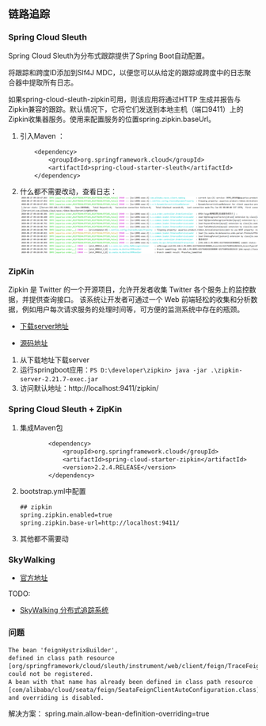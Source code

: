 ## 链路追踪

### Spring Cloud Sleuth
Spring Cloud Sleuth为分布式跟踪提供了Spring Boot自动配置。

将跟踪和跨度ID添加到Slf4J MDC，以便您可以从给定的跟踪或跨度中的日志聚合器中提取所有日志。

如果spring-cloud-sleuth-zipkin可用，则该应用将通过HTTP 生成并报告与Zipkin兼容的跟踪。默认情况下，它将它们发送到本地主机（端口9411）上的Zipkin收集器服务。使用来配置服务的位置spring.zipkin.baseUrl。

1. 引入Maven ：
    ```
        <dependency>
            <groupId>org.springframework.cloud</groupId>
            <artifactId>spring-cloud-starter-sleuth</artifactId>
        </dependency>
    ```
2. 什么都不需要改动，查看日志：
![sleuth日志内容](../../images/sleuth_log.png)

### ZipKin
Zipkin 是 Twitter 的一个开源项目，允许开发者收集 Twitter 各个服务上的监控数据，并提供查询接口。
该系统让开发者可通过一个 Web 前端轻松的收集和分析数据，例如用户每次请求服务的处理时间等，可方便的监测系统中存在的瓶颈。


- [下载server地址](https://repo1.maven.org/maven2/io/zipkin/zipkin-server/2.21.7/zipkin-server-2.21.7-exec.jar)

- [源码地址](https://github.com/openzipkin/zipkin/)



1. 从下载地址下载server
2. 运行springboot应用：`PS D:\developer\zipkin> java -jar .\zipkin-server-2.21.7-exec.jar`
3. 访问默认地址：http://localhost:9411/zipkin/

### Spring Cloud Sleuth + ZipKin

1. 集成Maven包
    ```
            <dependency>
                <groupId>org.springframework.cloud</groupId>
                <artifactId>spring-cloud-starter-zipkin</artifactId>
                <version>2.2.4.RELEASE</version>
            </dependency>
    ```
2. bootstrap.yml中配置
    ```
    ## zipkin
    spring.zipkin.enabled=true
    spring.zipkin.base-url=http://localhost:9411/
    ```
3. 其他都不需要动

### SkyWalking

- [官方地址](http://skywalking.apache.org/zh/)

TODO: 

- [SkyWalking 分布式追踪系统](https://www.jianshu.com/p/2fd56627a3cf)



### 问题
```
The bean 'feignHystrixBuilder', 
defined in class path resource [org/springframework/cloud/sleuth/instrument/web/client/feign/TraceFeignClientAutoConfiguration.class],
could not be registered. 
A bean with that name has already been defined in class path resource [com/alibaba/cloud/seata/feign/SeataFeignClientAutoConfiguration.class] 
and overriding is disabled.
```

解决方案：
spring.main.allow-bean-definition-overriding=true
